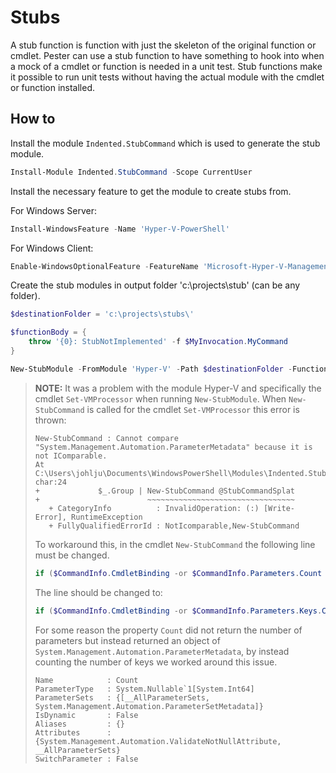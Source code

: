 # Stubs

A stub function is function with just the skeleton of the original function
or cmdlet. Pester can use a stub function to have something to hook into
when a mock of a cmdlet or function is needed in a unit test. Stub functions
make it possible to run unit tests without having the actual module with
the cmdlet or function installed.

## How to

Install the module `Indented.StubCommand` which is used to generate the
stub module.

```powershell
Install-Module Indented.StubCommand -Scope CurrentUser
```

Install the necessary feature to get the module to create stubs from.

For Windows Server:

```powershell
Install-WindowsFeature -Name 'Hyper-V-PowerShell'
```

For Windows Client:

```powershell
Enable-WindowsOptionalFeature -FeatureName 'Microsoft-Hyper-V-Management-PowerShell' -Online
```

Create the stub modules in output folder 'c:\projects\stub' (can be any
folder).

```powershell
$destinationFolder = 'c:\projects\stubs\'

$functionBody = {
    throw '{0}: StubNotImplemented' -f $MyInvocation.MyCommand
}

New-StubModule -FromModule 'Hyper-V' -Path $destinationFolder -FunctionBody $functionBody
```

>**NOTE:** It was a problem with the module Hyper-V and specifically the
>cmdlet `Set-VMProcessor` when running `New-StubModule`. When `New-StubCommand`
>is called for the cmdlet `Set-VMProcessor` this error is thrown:
>
>```plaintext
>New-StubCommand : Cannot compare "System.Management.Automation.ParameterMetadata" because it is not IComparable.
>At
>C:\Users\johlju\Documents\WindowsPowerShell\Modules\Indented.StubCommand\1.4.0\Indented.StubCommand.psm1:747
>char:24
>+             $_.Group | New-StubCommand @StubCommandSplat
>+                        ~~~~~~~~~~~~~~~~~~~~~~~~~~~~~~~~~
>    + CategoryInfo          : InvalidOperation: (:) [Write-Error], RuntimeException
>    + FullyQualifiedErrorId : NotIcomparable,New-StubCommand
>```
>
>To workaround this, in the cmdlet `New-StubCommand` the following line
>must be changed.
>
>```powershell
>if ($CommandInfo.CmdletBinding -or $CommandInfo.Parameters.Count -gt 0) {
>```
>
>The line should be changed to:
>
>```powershell
>if ($CommandInfo.CmdletBinding -or $CommandInfo.Parameters.Keys.Count -gt 0) {
>```
>
>For some reason the property `Count` did not return the number of parameters
>but instead returned an object of `System.Management.Automation.ParameterMetadata`,
>by instead counting the number of keys we worked around this issue.
>
>```plaintext
>Name            : Count
>ParameterType   : System.Nullable`1[System.Int64]
>ParameterSets   : {[__AllParameterSets, System.Management.Automation.ParameterSetMetadata]}
>IsDynamic       : False
>Aliases         : {}
>Attributes      : {System.Management.Automation.ValidateNotNullAttribute, __AllParameterSets}
>SwitchParameter : False
>```
